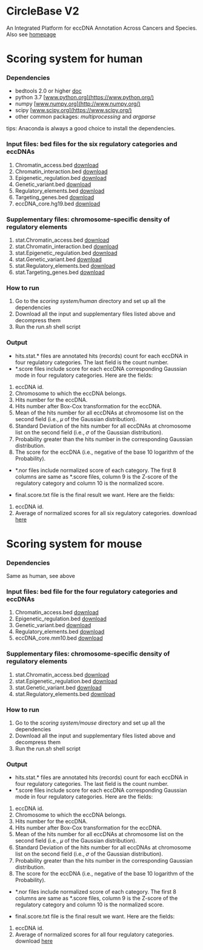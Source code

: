 # CircleBase V2
An Integrated Platform for eccDNA Annotation Across Cancers and Species. Also see [homepage](http://circlebase2.maolab.org/)


# Scoring system for human
### Dependencies
- bedtools 2.0 or higher [doc](http://bedtools.readthedocs.io/)
- python 3.7 [www.python.org](https://www.python.org/)
- numpy [www.numpy.org](http://www.numpy.org/)
- scipy [www.scipy.org](https://www.scipy.org/)
- other common packages: *multiprocessing* and *argparse*

tips: Anaconda is always a good choice to install the dependencies.

### Input files: bed files for the six regulatory categories and eccDNAs
1. Chromatin_access.bed [download](http://circlebasev2.beyondthe.top:580/assets/data/get_score/Chromatin_access.bed.gz)
2. Chromatin_interaction.bed [download](http://circlebasev2.beyondthe.top:580/assets/data/get_score/Chromatin_interaction.bed.gz)
3. Epigenetic_regulation.bed [download](http://circlebasev2.beyondthe.top:580/assets/data/get_score/Epigenetic_regulation.bed.gz)
4. Genetic_variant.bed [download](http://circlebasev2.beyondthe.top:580/assets/data/get_score/Genetic_variant.bed.gz)
5. Regulatory_elements.bed [download](http://circlebasev2.beyondthe.top:580/assets/data/get_score/Regulatory_elements.bed.gz)
6. Targeting_genes.bed [download](http://circlebasev2.beyondthe.top:580/assets/data/get_score/Targeting_genes.bed.gz)
7. eccDNA_core.hg19.bed [download](http://circlebasev2.beyondthe.top:580/assets/data/get_score/eccDNA_core.hg19.bed.gz)

### Supplementary files: chromosome-specific density of regulatory elements
1. stat.Chromatin_access.bed [download](http://circlebasev2.beyondthe.top:580/assets/data/get_score/stat.Chromatin_access.bed.gz)
2. stat.Chromatin_interaction.bed [download](http://circlebasev2.beyondthe.top:580/assets/data/get_score/stat.Chromatin_interaction.bed.gz)
3. stat.Epigenetic_regulation.bed [download](http://circlebasev2.beyondthe.top:580/assets/data/get_score/stat.Epigenetic_regulation.bed.gz)
4. stat.Genetic_variant.bed [download](http://circlebasev2.beyondthe.top:580/assets/data/get_score/stat.Genetic_variant.bed.gz)
5. stat.Regulatory_elements.bed [download](http://circlebasev2.beyondthe.top:580/assets/data/get_score/stat.Regulatory_elements.bed.gz)
6. stat.Targeting_genes.bed [download](http://circlebasev2.beyondthe.top:580/assets/data/get_score/stat.Targeting_genes.bed.gz)


### How to run
1. Go to the *scoring system/human* directory and set up all the dependencies
2. Download all the input and supplementary files listed above and decompress them
3. Run the *run.sh* shell script

### Output
- hits.stat.* files are annotated hits (records) count for each eccDNA in four regulatory categories. The last field is the count number.
- *.score files include score for each eccDNA corresponding Gaussian mode in four regulatory categories. Here are the fields:
1. eccDNA id.
2. Chromosome to which the eccDNA belongs.
3. Hits number for the eccDNA.
4. Hits number after Box-Cox transformation for the eccDNA.
5. Mean of the hits number for all eccDNAs at chromosome list on the second field (i.e., 𝜇 of the Gaussian distribution).
6. Standard Deviation of the hits number for all eccDNAs at chromosome list on the second field (i.e., 𝜎 of the Gaussian distribution).
7. Probability greater than the hits number in the corresponding Gaussian  distribution.
8. The score for the eccDNA (i.e., negative of the base 10 logarithm of the Probability).
- *.nor files include normalized score of each category. The first 8 columns are same as *.score files, column 9 is the Z-score of the regulatory category and column 10 is the normalized score.
 
- final.score.txt file is the final result we want. Here are the fields:
1. eccDNA id.
2. Average of normalized scores for all six regulatory categories. download [here](http://circlebasev2.beyondthe.top:580/assets/data/get_score/final.score.gz)





# Scoring system for mouse
### Dependencies
Same as human, see above

### Input files: bed file for the four regulatory categories and eccDNAs
1. Chromatin_access.bed [download](http://circlebasev2.beyondthe.top:580/assets/data/get_score_mouse/Chromatin_access.bed.gz)
2. Epigenetic_regulation.bed [download](http://circlebasev2.beyondthe.top:580/assets/data/get_score_mouse/Epigenetic_regulation.bed.gz)
3. Genetic_variant.bed [download](http://circlebasev2.beyondthe.top:580/assets/data/get_score_mouse/Genetic_variant.bed.gz)
4. Regulatory_elements.bed [download](http://circlebasev2.beyondthe.top:580/assets/data/get_score_mouse/Regulatory_elements.bed.gz)
5. eccDNA_core.mm10.bed [download](http://circlebasev2.beyondthe.top:580/assets/data/get_score_mouse/eccDNA_core.mm10.bed.gz)

### Supplementary files: chromosome-specific density of regulatory elements
1. stat.Chromatin_access.bed [download](http://circlebasev2.beyondthe.top:580/assets/data/get_score_mouse/stat.Chromatin_access.bed.gz)
2. stat.Epigenetic_regulation.bed [download](http://circlebasev2.beyondthe.top:580/assets/data/get_score_mouse/stat.Epigenetic_regulation.bed.gz)
3. stat.Genetic_variant.bed [download](http://circlebasev2.beyondthe.top:580/assets/data/get_score_mouse/stat.Genetic_variant.bed.gz)
4. stat.Regulatory_elements.bed [download](http://circlebasev2.beyondthe.top:580/assets/data/get_score_mouse/stat.Regulatory_elements.bed.gz)


### How to run
1. Go to the *scoring system/mouse* directory and set up all the dependencies
2. Download all the input and supplementary files listed above and decompress them
3. Run the *run.sh* shell script

### Output
- hits.stat.* files are annotated hits (records) count for each eccDNA in four regulatory categories. The last field is the count number.
- *.score files include score for each eccDNA corresponding Gaussian mode in four regulatory categories. Here are the fields:
1. eccDNA id.
2. Chromosome to which the eccDNA belongs.
3. Hits number for the eccDNA.
4. Hits number after Box-Cox transformation for the eccDNA.
5. Mean of the hits number for all eccDNAs at chromosome list on the second field (i.e., 𝜇 of the Gaussian distribution).
6. Standard Deviation of the hits number for all eccDNAs at chromosome list on the second field (i.e., 𝜎 of the Gaussian distribution).
7. Probability greater than the hits number in the corresponding Gaussian  distribution.
8. The score for the eccDNA (i.e., negative of the base 10 logarithm of the Probability).
- *.nor files include normalized score of each category. The first 8 columns are same as *.score files, column 9 is the Z-score of the regulatory category and column 10 is the normalized score.
 
- final.score.txt file is the final result we want. Here are the fields:
1. eccDNA id.
2. Average of normalized scores for all four regulatory categories. download [here](http://circlebasev2.beyondthe.top:580/assets/data/get_score_mouse/final.score.gz)


